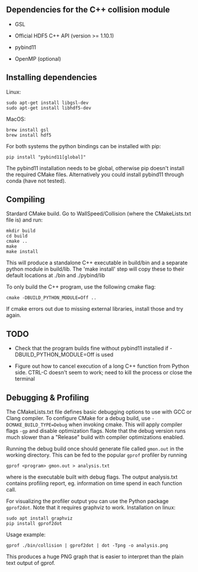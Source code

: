## Dependencies for the C++ collision module

- GSL

- Official HDF5 C++ API (version >= 1.10.1) 

- pybind11

- OpenMP (optional)



## Installing dependencies


Linux:
```
sudo apt-get install libgsl-dev
sudo apt-get install libhdf5-dev
```

MacOS: 
```
brew install gsl
brew install hdf5
```

For both systems the python bindings can be installed with pip:
```
pip install "pybind11[global]"
```

The pybind11 installation needs to be global, otherwise pip doesn't install the required CMake files. Alternatively you could install pybind11 through conda (have not tested).


## Compiling

Stardard CMake build. Go to WallSpeed/Collision (where the CMakeLists.txt file is) and run:

```
mkdir build
cd build
cmake ..
make
make install	
```

This will produce a standalone C++ executable in build/bin and a separate python module in build/lib. The 'make install' step will copy these to their default locations at ./bin and ./pybind/lib

To only build the C++ program, use the following cmake flag:

```
cmake -DBUILD_PYTHON_MODULE=Off ..
```

If cmake errors out due to missing external libraries, install those and try again.

## TODO 

- Check that the program builds fine without pybind11 installed if -DBUILD_PYTHON_MODULE=Off is used

- Figure out how to cancel execution of a long C++ function from Python side. CTRL-C doesn't seem to work; need to kill the process or close the terminal


## Debugging & Profiling

The CMakeLists.txt file defines basic debugging options to use with GCC or Clang compiler. To configure CMake for a debug build, use ```-DCMAKE_BUILD_TYPE=Debug``` when invoking cmake. This will apply compiler flags ```-gp``` and disable optimization flags. Note that the debug version runs much slower than a "Release" build with compiler optimizations enabled.

Running the debug build once should generate file called ```gmon.out``` in the working directory. This can be fed to the popular ```gprof``` profiler by running 

```
gprof <program> gmon.out > analysis.txt
```
where <program> is the executable built with debug flags. The output analysis.txt contains profiling report, eg. information on time spend in each function call.

For visualizing the profiler output you can use the Python package ```gprof2dot```. Note that it requires graphviz to work. Installation on linux:

```
sudo apt install graphviz
pip install gprof2dot
```

Usage example:
```
gprof ./bin/collision | gprof2dot | dot -Tpng -o analysis.png
```
This produces a huge PNG graph that is easier to interpret than the plain text output of gprof.

